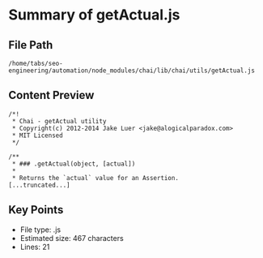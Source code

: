 # Summary of getActual.js
  
## File Path
`/home/tabs/seo-engineering/automation/node_modules/chai/lib/chai/utils/getActual.js`

## Content Preview
```
/*!
 * Chai - getActual utility
 * Copyright(c) 2012-2014 Jake Luer <jake@alogicalparadox.com>
 * MIT Licensed
 */

/**
 * ### .getActual(object, [actual])
 *
 * Returns the `actual` value for an Assertion.
[...truncated...]
```

## Key Points
- File type: .js
- Estimated size: 467 characters
- Lines: 21
